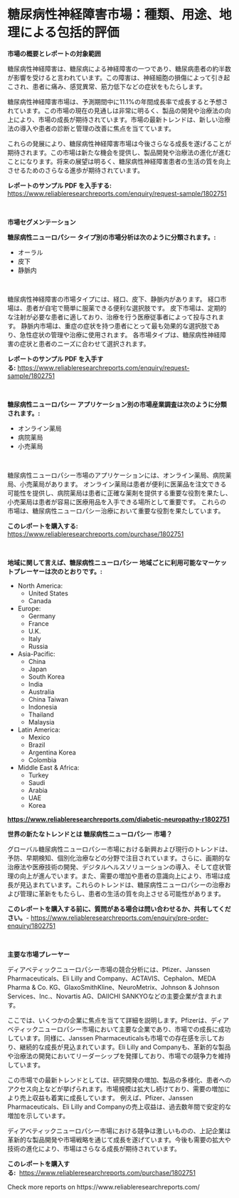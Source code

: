 <p><h1>糖尿病性神経障害市場：種類、用途、地理による包括的評価</h1></p><p><strong>市場の概要とレポートの対象範囲</strong></p>
<p><p>糖尿病性神経障害は、糖尿病による神経障害の一つであり、糖尿病患者の約半数が影響を受けると言われています。この障害は、神経細胞の損傷によって引き起こされ、患者に痛み、感覚異常、筋力低下などの症状をもたらします。</p><p>糖尿病性神経障害市場は、予測期間中に11.1%の年間成長率で成長すると予想されています。この市場の現在の見通しは非常に明るく、製品の開発や治療法の向上により、市場の成長が期待されています。市場の最新トレンドは、新しい治療法の導入や患者の診断と管理の改善に焦点を当てています。</p><p>これらの発展により、糖尿病性神経障害市場は今後さらなる成長を遂げることが期待されます。この市場は新たな機会を提供し、製品開発や治療法の進化が進むことになります。将来の展望は明るく、糖尿病性神経障害患者の生活の質を向上させるためのさらなる進歩が期待されています。</p></p>
<p><strong>レポートのサンプル PDF を入手する:</strong> <a href="https://www.reliableresearchreports.com/enquiry/request-sample/1802751">https://www.reliableresearchreports.com/enquiry/request-sample/1802751</a></p>
<p>&nbsp;</p>
<p><strong>市場セグメンテーション</strong></p>
<p><strong>糖尿病性ニューロパシー タイプ別の市場分析は次のように分類されます。:</strong></p>
<p><ul><li>オーラル</li><li>皮下</li><li>静脈内</li></ul></p>
<p>&nbsp;</p>
<p><p>糖尿病性神経障害の市場タイプには、経口、皮下、静脈内があります。 経口市場は、患者が自宅で簡単に服薬できる便利な選択肢です。 皮下市場は、定期的な注射が必要な患者に適しており、治療を行う医療従事者によって投与されます。 静脈内市場は、重症の症状を持つ患者にとって最も効果的な選択肢であり、急性症状の管理や治療に使用されます。 各市場タイプは、糖尿病性神経障害の症状と患者のニーズに合わせて選択されます。</p></p>
<p><strong>レポートのサンプル PDF を入手する:</strong>&nbsp;<a href="https://www.reliableresearchreports.com/enquiry/request-sample/1802751">https://www.reliableresearchreports.com/enquiry/request-sample/1802751</a></p>
<p>&nbsp;</p>
<p><strong> 糖尿病性ニューロパシー アプリケーション別の市場産業調査は次のように分類されます。:</strong></p>
<p><ul><li>オンライン薬局</li><li>病院薬局</li><li>小売薬局</li></ul></p>
<p>&nbsp;</p>
<p><p>糖尿病性ニューロパシー市場のアプリケーションには、オンライン薬局、病院薬局、小売薬局があります。 オンライン薬局は患者が便利に医薬品を注文できる可能性を提供し、病院薬局は患者に正確な薬剤を提供する重要な役割を果たし、小売薬局は患者が容易に医療用品を入手できる場所として重要です。 これらの市場は、糖尿病性ニューロパシー治療において重要な役割を果たしています。</p></p>
<p><strong>このレポートを購入する:</strong>&nbsp; <a href="https://www.reliableresearchreports.com/purchase/1802751">https://www.reliableresearchreports.com/purchase/1802751</a></p>
<p>&nbsp;</p>
<p><strong>地域に関して言えば、糖尿病性ニューロパシー 地域ごとに利用可能なマーケットプレーヤーは次のとおりです。:</strong></p>
<p><ul>
    <li>
        North America:
        <ul>
            <li>United States</li>
            <li>Canada</li>
        </ul>
    </li>
    <li>
        Europe:
        <ul>
            <li>Germany</li>
            <li>France</li>
            <li>U.K.</li>
            <li>Italy</li>
            <li>Russia</li>
        </ul>
    </li>
    <li>
        Asia-Pacific:
        <ul>
            <li>China</li>
            <li>Japan</li>
            <li>South Korea</li>
            <li>India</li>
            <li>Australia</li>
            <li>China Taiwan</li>
            <li>Indonesia</li>
            <li>Thailand</li>
            <li>Malaysia</li>
        </ul>
    </li>
    <li>
        Latin America:
        <ul>
            <li>Mexico</li>
            <li>Brazil</li>
            <li>Argentina Korea</li>
            <li>Colombia</li>
        </ul>
    </li>
    <li>
        Middle East & Africa:
        <ul>
            <li>Turkey</li>
            <li>Saudi</li>
            <li>Arabia</li>
            <li>UAE</li>
            <li>Korea</li>
        </ul>
    </li>
    </ul></p>
<p><strong><a href="https://www.reliableresearchreports.com/diabetic-neuropathy-r1802751">https://www.reliableresearchreports.com/diabetic-neuropathy-r1802751</a></strong>&nbsp;</p>
<p><strong>世界の新たなトレンドとは 糖尿病性ニューロパシー 市場？</strong></p>
<p><p>グローバル糖尿病性ニューロパシー市場における新興および現行のトレンドは、予防、早期検知、個別化治療などの分野で注目されています。さらに、画期的な治療法や医療技術の開発、デジタルヘルスソリューションの導入、そして症状管理の向上が進んでいます。また、需要の増加や患者の意識向上により、市場は成長が見込まれています。これらのトレンドは、糖尿病性ニューロパシーの治療および管理に革新をもたらし、患者の生活の質を向上させる可能性があります。</p></p>
<p><strong>このレポートを購入する前に、質問がある場合は問い合わせるか、共有してください。</strong>- <a href="https://www.reliableresearchreports.com/enquiry/pre-order-enquiry/1802751">https://www.reliableresearchreports.com/enquiry/pre-order-enquiry/1802751</a></p>
<p>&nbsp;</p>
<p><strong>主要な市場プレーヤー</strong></p>
<p><p>ディアベティックニューロパシー市場の競合分析には、Pfizer、Janssen Pharmaceuticals、Eli Lilly and Company、ACTAVIS、Cephalon、MEDA Pharma & Co. KG、GlaxoSmithKline、NeuroMetrix、Johnson & Johnson Services、Inc.、Novartis AG、DAIICHI SANKYOなどの主要企業が含まれます。</p><p>ここでは、いくつかの企業に焦点を当てて詳細を説明します。Pfizerは、ディアベティックニューロパシー市場において主要な企業であり、市場での成長に成功しています。同様に、Janssen Pharmaceuticalsも市場での存在感を示しており、継続的な成長が見込まれています。Eli Lilly and Companyも、革新的な製品や治療法の開発においてリーダーシップを発揮しており、市場での競争力を維持しています。</p><p>この市場での最新トレンドとしては、研究開発の増加、製品の多様化、患者へのアクセス向上などが挙げられます。市場規模は拡大し続けており、需要の増加により売上収益も着実に成長しています。 例えば、Pfizer、Janssen Pharmaceuticals、Eli Lilly and Companyの売上収益は、過去数年間で安定的な増加を示しています。</p><p>ディアベティックニューロパシー市場における競争は激しいものの、上記企業は革新的な製品開発や市場戦略を通じて成長を遂げています。今後も需要の拡大や技術の進化により、市場はさらなる成長が期待されています。</p></p>
<p><strong>このレポートを購入する:</strong>&nbsp;&nbsp;<a href="https://www.reliableresearchreports.com/purchase/1802751">https://www.reliableresearchreports.com/purchase/1802751</a></p>
<p>Check more reports on https://www.reliableresearchreports.com/</p>